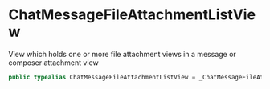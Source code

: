 # ChatMessageFileAttachmentListView

View which holds one or more file attachment views in a message or composer attachment view

``` swift
public typealias ChatMessageFileAttachmentListView = _ChatMessageFileAttachmentListView<NoExtraData>
```
